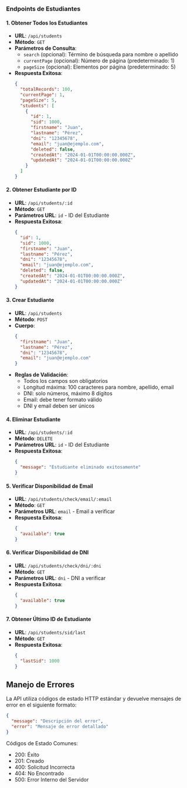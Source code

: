 ### Endpoints de Estudiantes

#### 1. Obtener Todos los Estudiantes
- **URL**: `/api/students`
- **Método**: `GET`
- **Parámetros de Consulta**:
  - `search` (opcional): Término de búsqueda para nombre o apellido
  - `currentPage` (opcional): Número de página (predeterminado: 1)
  - `pageSize` (opcional): Elementos por página (predeterminado: 5)
- **Respuesta Exitosa**:
  ```json
  {
    "totalRecords": 100,
    "currentPage": 1,
    "pageSize": 5,
    "students": [
      {
        "id": 1,
        "sid": 1000,
        "firstname": "Juan",
        "lastname": "Pérez",
        "dni": "12345678",
        "email": "juan@ejemplo.com",
        "deleted": false,
        "createdAt": "2024-01-01T00:00:00.000Z",
        "updatedAt": "2024-01-01T00:00:00.000Z"
      }
    ]
  }
  ```

#### 2. Obtener Estudiante por ID
- **URL**: `/api/students/:id`
- **Método**: `GET`
- **Parámetros URL**: `id` - ID del Estudiante
- **Respuesta Exitosa**:
  ```json
  {
    "id": 1,
    "sid": 1000,
    "firstname": "Juan",
    "lastname": "Pérez",
    "dni": "12345678",
    "email": "juan@ejemplo.com",
    "deleted": false,
    "createdAt": "2024-01-01T00:00:00.000Z",
    "updatedAt": "2024-01-01T00:00:00.000Z"
  }
  ```

#### 3. Crear Estudiante
- **URL**: `/api/students`
- **Método**: `POST`
- **Cuerpo**:
  ```json
  {
    "firstname": "Juan",
    "lastname": "Pérez",
    "dni": "12345678",
    "email": "juan@ejemplo.com"
  }
  ```
- **Reglas de Validación**:
  - Todos los campos son obligatorios
  - Longitud máxima: 100 caracteres para nombre, apellido, email
  - DNI: solo números, máximo 8 dígitos
  - Email: debe tener formato válido
  - DNI y email deben ser únicos

#### 4. Eliminar Estudiante
- **URL**: `/api/students/:id`
- **Método**: `DELETE`
- **Parámetros URL**: `id` - ID del Estudiante
- **Respuesta Exitosa**:
  ```json
  {
    "message": "Estudiante eliminado exitosamente"
  }
  ```

#### 5. Verificar Disponibilidad de Email
- **URL**: `/api/students/check/email/:email`
- **Método**: `GET`
- **Parámetros URL**: `email` - Email a verificar
- **Respuesta Exitosa**:
  ```json
  {
    "available": true
  }
  ```

#### 6. Verificar Disponibilidad de DNI
- **URL**: `/api/students/check/dni/:dni`
- **Método**: `GET`
- **Parámetros URL**: `dni` - DNI a verificar
- **Respuesta Exitosa**:
  ```json
  {
    "available": true
  }
  ```

#### 7. Obtener Último ID de Estudiante
- **URL**: `/api/students/sid/last`
- **Método**: `GET`
- **Respuesta Exitosa**:
  ```json
  {
    "lastSid": 1000
  }
  ```

## Manejo de Errores

La API utiliza códigos de estado HTTP estándar y devuelve mensajes de error en el siguiente formato:

```json
{
  "message": "Descripción del error",
  "error": "Mensaje de error detallado"
}
```

Códigos de Estado Comunes:
- 200: Éxito
- 201: Creado
- 400: Solicitud Incorrecta
- 404: No Encontrado
- 500: Error Interno del Servidor
